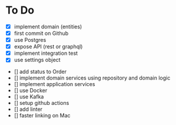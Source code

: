 # To Do

- [x] implement domain (entities)
- [x] first commit on Github
- [x] use Postgres
- [x] expose API (rest or graphql)
- [x] implement integration test
- [x] use settings object
- [] add status to Order
- [] implement domain services using repository and domain logic
- [] implement application services
- [] use Docker
- [] use Kafka
- [] setup github actions 
- [] add linter
- [] faster linking on Mac




